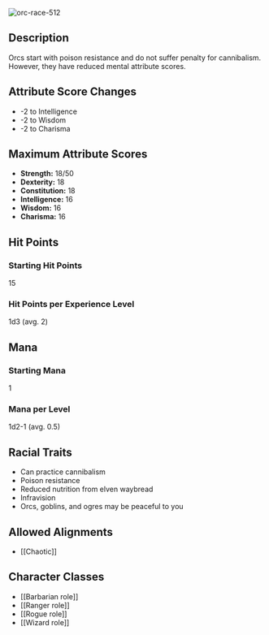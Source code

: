![orc-race-512](https://github.com/hyvanmielenpelit/GnollHack/assets/16661034/7554387f-ab81-4898-901f-8fc2a1a32b38)

## Description
Orcs start with poison resistance and do not suffer penalty for cannibalism. However, they have reduced mental attribute scores.

## Attribute Score Changes
- -2 to Intelligence
- -2 to Wisdom
- -2 to Charisma

## Maximum Attribute Scores
- **Strength:** 18/50
- **Dexterity:** 18
- **Constitution:** 18
- **Intelligence:** 16
- **Wisdom:** 16
- **Charisma:** 16

## Hit Points

### Starting Hit Points

15

### Hit Points per Experience Level

1d3 (avg. 2)


## Mana
### Starting Mana

1

### Mana per Level

1d2-1 (avg. 0.5)

## Racial Traits
- Can practice cannibalism
- Poison resistance
- Reduced nutrition from elven waybread
- Infravision
- Orcs, goblins, and ogres may be peaceful to you

## Allowed Alignments
- [[Chaotic]]

## Character Classes
- [[Barbarian role]]
- [[Ranger role]]
- [[Rogue role]]
- [[Wizard role]]